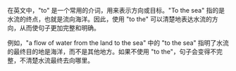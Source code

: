 在英文中，"to" 是一个常用的介词，用来表示方向或目标。"To the sea" 指的是水流的终点，也就是流向海洋。因此，使用 "to the" 可以清楚地表达水流的方向，从而使句子更加完整和明确。

例如，"a flow of water from the land to the sea" 中的 "to the sea" 指明了水流的最终目的地是海洋，而不是其他地方。如果不使用 "to the"，句子会变得不完整，不清楚水流最终去向哪里。

